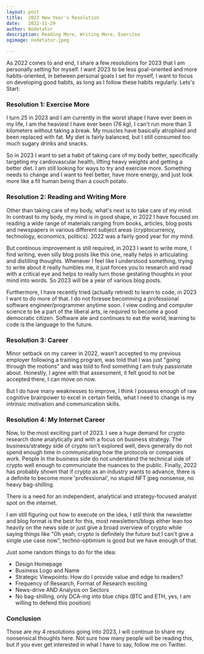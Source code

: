 ```yaml
---
layout: post
title:	2023 New Year's Resolution
date:	2022-11-29
author:	Nodetator
description: Reading More, Writing More, Exercise
ogimage: nodetator.jpeg

---
```


As 2022 comes to and end, I share a few resolutions for 2023 that I am personally setting for myself. I want 2023 to be less goal-oriented and more habits-oriented, in between personal goals I set for myself, I want to focus on developing good habits, as long as I follow these habits regularly. Lets's Start:

### Resolution 1: Exercise More

I turn 25 in 2023 and I am currently in the worst shape I have ever been in my life, I am the heaviest I have ever been (76 kg), I can't run more than 3 kilometers without taking a break. My muscles have basically atrophied and been replaced with fat. My diet is fairly balanced, but I still consumed too much sugary drinks and snacks. 

So in 2023 I want to set a habit of taking care of my body better, specifically targeting my cardiovascular health, lifting heavy weights and getting a better diet. I am still looking for ways to try and exercise more. Something needs to change and I want to feel better, have more energy, and just look more like a fit human being than a couch potato.

### Resolution 2: Reading and Writing More

Other than taking care of my body, what's next is to take care of my mind. In contrast to my body, my mind is in good shape, in 2022 I have focused on reading a wide range of materials ranging from books, articles, blog posts and newspapers in various different subject areas (cryptocurrency, technology, economics, politics). 2022 was a fairly good year for my mind.

But continous improvement is still required, in 2023 I want to write more, I find writing, even silly blog posts like this one, really helps in articulating and distilling thoughts. Whenever I feel like I understood something, trying to write about it really humbles me, it just forces you to research and read with a critical eye and helps to really turn those gestating thoughts in your mind into words. So 2023 will be a year of various blog posts.

Furthermore, I have recently tried (actually retried) to learn to code, in 2023 I want to do more of that. I do not foresee becomming a professional software engineer/programmer anytime soon. I view coding and computer science to be a part of the liberal arts, ie required to become a good democratic citizen. Software ate and continues to eat the world, learning to code is the language to the future. 

### Resolution 3: Career

Minor setback on my career in 2022, wasn't accepted to my previous employer following a training program, was told that I was just "going through the motions" and was told to find something I am truly passionate about. Honestly, I agree with that assessment, it felt good to not be accepted there, I can move on now. 

But I do have many weaknesses to improve, I think I possess enough of raw cognitive brainpower to excel in certain fields, what I need to change is my intrinsic motivation and communication skills.

### Resolution 4: My Internet Career

Now, to the most exciting part of 2023. I see a huge demand for crypto research done analytically and with a focus on business strategy. The business/strategy side of crypto isn't explored well, devs generally do not spend enough time in communicating how the protocols or companies work. People in the business side do not understand the technical side of crypto well enough to communciate the nuances to the public. Finally, 2022 has probably shown that if crypto as an industry wants to advance, there is a definite to become more 
'professional', no stupid NFT jpeg nonsense, no heavy bag-shilling. 

There is a need for an independent, analytical and strategy-focused analyst spot on the internet.

I am still figuring out how to execute on the idea, I still think the newsletter and blog format is the best for this, most newsletters/blogs either lean too heavily on the news side or just give a broad overview of crypto while saying things like "Oh yeah, crypto is definitely the future but I can't give a single use case now", techno-optimism is good but we have enough of that. 

Just some random things to do for the idea:
- Design Homepage
- Business Logo and Name
- Strategic Viewpoints: How do I provide value and edge to readers?
- Frequency of Research, Format of Research exciting
- News-drive AND Analysis on Sectors
- No bag-shilling, only DCA-ing into blue chips (BTC and ETH, yes, I am willing to defend this position)


### Conclusion

Those are my 4 resolutions going into 2023, I will continue to share my nonsensical thoughts here. Not sure how many people will be reading this, but if you ever get interested in what I have to say, follow me on Twitter.